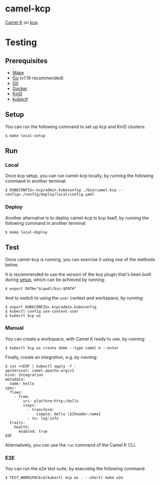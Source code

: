 # camel-kcp

[Camel K](https://github.com/apache/camel-k) on [kcp](https://github.com/kcp-dev/kcp).

# Testing

## Prerequisites

* [Make](https://www.gnu.org/software/make)
* [Go](https://go.dev/doc/install) (v1.19 recommended)
* [Git](https://git-scm.com/book/en/v2/Getting-Started-Installing-Git)
* [Docker](https://docs.docker.com/get-docker)
* [KinD](https://kind.sigs.k8s.io/docs/user/quick-start/#installation)
* [kubectl](https://kubernetes.io/docs/tasks/tools/#kubectl)

## Setup

You can run the following command to set up kcp and KinD clusters:

```console
$ make local-setup
```

## Run

### Local

Once kcp setup, you can run camel-kcp locally, by running the following command in another terminal:

```console
$ KUBECONFIG=.kcp/admin.kubeconfig ./bin/camel-kcp --config=./config/deploy/local/config.yaml
```

### Deploy

Another alternative is to deploy camel-kcp in kcp itself, by running the following command in another terminal:

```console
$ make local-deploy
```

## Test

Once camel-kcp is running, you can exercise it using one of the methods below.

It is recommended to use the version of the kcp plugin that's been built during [setup](#Setup), which can be achieved by running:

```console
$ export PATH="$(pwd)/bin:$PATH"
```

And to switch to using the `user` context and workspace, by running:

```console
$ export KUBECONFIG=.kcp/admin.kubeconfig
$ kubectl config use-context user
$ kubectl kcp ws
```

### Manual

You can create a workspace, with Camel K ready to use, by running:

```console
$ kubectl kcp ws create demo --type camel-k --enter
```

Finally, create an integration, e.g. by running:

```console
$ cat <<EOF | kubectl apply -f -
apiVersion: camel.apache.org/v1
kind: Integration
metadata:
  name: hello
spec:
  flows:
    - from:
        uri: platform-http:/hello
        steps:
          - transform:
              simple: Hello \${header.name}
          - to: log:info
  traits:
    health:
      enabled: true
EOF
```

Alternatively, you can use the `run` command of the Camel K CLI.

### E2E

You can run the e2e test suite, by executing the following command:

```console
$ TEST_WORKSPACE=$(kubectl kcp ws . --short) make e2e
```
